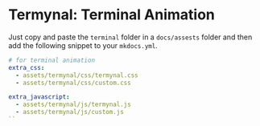 # **Termynal**: Terminal Animation

Just copy and paste the `terminal` folder in a `docs/assests`
folder and then add the following snippet to your `mkdocs.yml`.

```yaml
# for terminal animation
extra_css:
  - assets/termynal/css/termynal.css
  - assets/termynal/css/custom.css

extra_javascript:
  - assets/termynal/js/termynal.js
  - assets/termynal/js/custom.js
``
